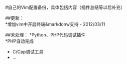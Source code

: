 #自己的Vim配置备份，具体包括内容（插件总结等以后补充）

##更新：	
*增加vim中开启终端&markdonw支持 - 2012/03/11	

##未处理：
*Python、PHP代码调试插件	
*PHP自动完成	
* C/Cpp调试工具	
* ...	
